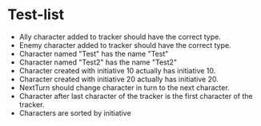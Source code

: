 # Test-list
- Ally character added to tracker should have the correct type.
- Enemy character added to tracker should have the correct type.
- Character named "Test" has the name "Test"
- Character named "Test2" has the name "Test2"
- Character created with initiative 10 actually has initiative 10.
- Character created with initiative 20 actually has initiative 20.
- NextTurn should change character in turn to the next character.
- Character after last character of the tracker
  is the first character of the tracker.
- Characters are sorted by initiative